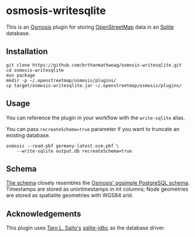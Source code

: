 # osmosis-writesqlite

This is an [Osmosis](http://wiki.openstreetmap.org/wiki/Osmosis) plugin for storing [OpenStreetMap](https://wiki.openstreetmap.org/wiki/Main_Page) data in an [Sqlite](https://www.sqlite.org/) database.

## Installation

```
git clone https://github.com/brthanmathwoag/osmosis-writesqlite.git
cd osmosis-writesqlite
mvn package
mkdir -p ~/.openstreetmap/osmosis/plugins/
cp target/osmosis-writesqlite.jar ~/.openstreetmap/osmosis/plugins/
```

## Usage

You can reference the plugin in your workflow with the `write-sqlite` alias.

You can pass `recreateSchema=true` parameter if you want to truncate an existing database.

```
osmosis --read-pbf germany-latest.osm.pbf \
    --write-sqlite output.db recreateSchema=true
```

## Schema

[The schema](https://github.com/brthanmathwoag/osmosis-writesqlite/blob/master/src/main/resources/scripts/00-create-schema.sql) closely resembles the [Osmosis' pgsimple PostgreSQL schema](https://github.com/openstreetmap/osmosis/blob/master/package/script/pgsimple_schema_0.6.sql). Timestamps are stored as unixtimestamps in int columns; Node geometries are stored as spatialite geometries with WGS84 srid.

## Acknowledgements

This plugin uses [Taro L. Saito's](http://xerial.org) [sqlite-jdbc](https://github.com/xerial/sqlite-jdbc) as the database driver.


